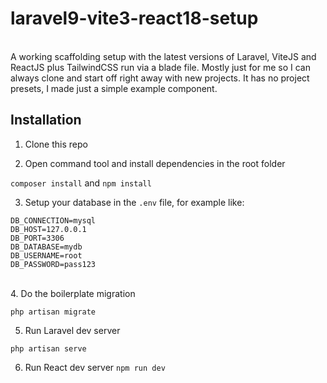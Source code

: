 # laravel9-vite3-react18-setup
<br>
A working scaffolding setup with the latest versions of Laravel, ViteJS and ReactJS plus TailwindCSS run via a blade file. Mostly just for me so I can always clone and start off right away with new projects. It has no project presets, I made just a simple example component.
<br>

## Installation

1. Clone this repo

2. Open command tool and install dependencies in the root folder

`composer install` and `npm install`

3. Setup your database in the `.env` file, for example like:

```
DB_CONNECTION=mysql
DB_HOST=127.0.0.1
DB_PORT=3306
DB_DATABASE=mydb
DB_USERNAME=root
DB_PASSWORD=pass123
```

<br>
4. Do the boilerplate migration 

`php artisan migrate`

5. Run Laravel dev server

`php artisan serve`

6. Run React dev server
`npm run dev`
